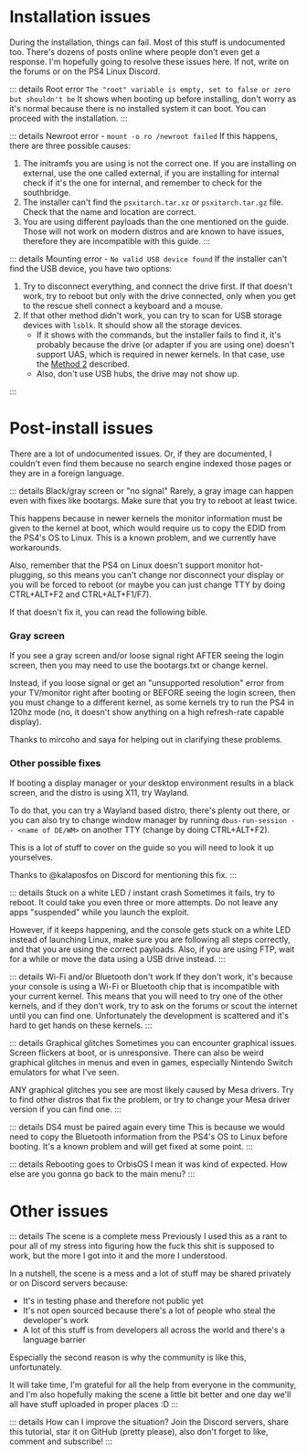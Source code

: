 # Installation issues
During the installation, things can fail. Most of this stuff is undocumented too. There's dozens of posts online where people don't even get a response. I'm hopefully going to resolve these issues here. If not, write on the forums or on the PS4 Linux Discord.

::: details Root error `The "root" variable is empty, set to false or zero but shouldn't be`
It shows when booting up before installing, don't worry as it's normal because there is no installed system it can boot. You can proceed with the installation.
:::

::: details Newroot error - `mount -o ro /newroot failed`
If this happens, there are three possible causes:

1. The initramfs you are using is not the correct one. If you are installing on external, use the one called external, if you are installing for internal check if it's the one for internal, and remember to check for the southbridge.
2. The installer can't find the `psxitarch.tar.xz` or `psxitarch.tar.gz` file. Check that the name and location are correct.
3. You are using different payloads than the one mentioned on the guide. Those will not work on modern distros and are known to have issues, therefore they are incompatible with this guide.
:::

::: details Mounting error - `No valid USB device found`
If the installer can't find the USB device, you have two options:
1. Try to disconnect everything, and connect the drive first. If that doesn't work, try to reboot but only with the drive connected, only when you get to the rescue shell connect a keyboard and a mouse.
2. If that other method didn't work, you can try to scan for USB storage devices with `lsblk`. It should show all the storage devices.
	- If it shows with the commands, but the installer fails to find it, it's probably because the drive (or adapter if you are using one) doesn't support UAS, which is required in newer kernels. In that case, use the [Method 2](installation.md#method-2-manual-partitioning) described.
	- Also, don't use USB hubs, the drive may not show up.

:::
# Post-install issues
There are a lot of undocumented issues. Or, if they are documented, I couldn't even find them because no search engine indexed those pages or they are in a foreign language.

::: details Black/gray screen or "no signal"
Rarely, a gray image can happen even with fixes like bootargs. Make sure that you try to reboot at least twice.

This happens because in newer kernels the monitor information must be given to the kernel at boot, which would require us to copy the EDID from the PS4's OS to Linux. This is a known problem, and we currently have workarounds.

Also, remember that the PS4 on Linux doesn't support monitor hot-plugging, so this means you can't change nor disconnect your display or you will be forced to reboot (or maybe you can just change TTY by doing CTRL+ALT+F2 and CTRL+ALT+F1/F7).

If that doesn't fix it, you can read the following bible.
### Gray screen
If you see a gray screen and/or loose signal right AFTER seeing the login screen, then you may need to use the bootargs.txt or change kernel.

Instead, if you loose signal or get an "unsupported resolution" error from your TV/monitor right after booting or BEFORE seeing the login screen, then you must change to a different kernel, as some kernels try to run the PS4 in 120hz mode (no, it doesn't show anything on a high refresh-rate capable display).

Thanks to mircoho and saya for helping out in clarifying these problems.
### Other possible fixes
If booting a display manager or your desktop environment results in a black screen, and the distro is using X11, try Wayland.

To do that, you can try a Wayland based distro, there's plenty out there, or you can also try to change window manager by running `dbus-run-session -- <name of DE/WM>` on another TTY (change by doing CTRL+ALT+F2).

This is a lot of stuff to cover on the guide so you will need to look it up yourselves.

Thanks to @kalaposfos on Discord for mentioning this fix.
:::

::: details Stuck on a white LED / instant crash
Sometimes it fails, try to reboot. It could take you even three or more attempts. Do not leave any apps "suspended" while you launch the exploit.

However, if it keeps happening, and the console gets stuck on a white LED instead of launching Linux, make sure you are following all steps correctly, and that you are using the correct payloads. Also, if you are using FTP, wait for a while or move the data using a USB drive instead.
:::

::: details Wi-Fi and/or Bluetooth don't work
If they don't work, it's because your console is using a Wi-Fi or Bluetooth chip that is incompatible with your current kernel. This means that you will need to try one of the other kernels, and if they don't work, try to ask on the forums or scout the internet until you can find one. Unfortunately the development is scattered and it's hard to get hands on these kernels.
:::

::: details Graphical glitches
Sometimes you can encounter graphical issues. Screen flickers at boot, or is unresponsive. There can also be weird graphical glitches in menus and even in games, especially Nintendo Switch emulators for what I've seen.

ANY graphical glitches you see are most likely caused by Mesa drivers. Try to find other distros that fix the problem, or try to change your Mesa driver version if you can find one.
:::

::: details DS4 must be paired again every time
This is because we would need to copy the Bluetooth information from the PS4's OS to Linux before booting. It's a known problem and will get fixed at some point.
:::

::: details Rebooting goes to OrbisOS
I mean it was kind of expected. How else are you gonna go back to the main menu?
:::

# Other issues
::: details The scene is a complete mess
Previously I used this as a rant to pour all of my stress into figuring how the fuck this shit is supposed to work, but the more I got into it and the more I understood.

In a nutshell, the scene is a mess and a lot of stuff may be shared privately or on Discord servers because:
- It's in testing phase and therefore not public yet
- It's not open sourced because there's a lot of people who steal the developer's work
- A lot of this stuff is from developers all across the world and there's a language barrier

Especially the second reason is why the community is like this, unfortunately.

It will take time, I'm grateful for all the help from everyone in the community, and I'm also hopefully making the scene a little bit better and one day we'll all have stuff uploaded in proper places :D
:::

::: details How can I improve the situation?
Join the Discord servers, share this tutorial, star it on GitHub (pretty please), also don't forget to like, comment and subscribe!
:::
